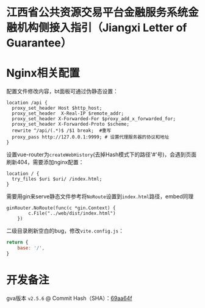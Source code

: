 # 江西省公共资源交易平台金融服务系统金融机构侧接入指引（Jiangxi Letter of Guarantee）

# Nginx相关配置
配置文件修改内容，bt面板可通过伪静态设置：
```nginx
location /api {
  proxy_set_header Host $http_host;
  proxy_set_header  X-Real-IP $remote_addr;
  proxy_set_header X-Forwarded-For $proxy_add_x_forwarded_for;
  proxy_set_header X-Forwarded-Proto $scheme;
  rewrite ^/api/(.*)$ /$1 break;  #重写
  proxy_pass http://127.0.0.1:9999; # 设置代理服务器的协议和地址
}
```

设置vue-router为`createWebHistory`(去掉Hash模式下的路径'#'号)，会遇到页面刷新404，需要添加nginx配置：
```nginx
location / {
  try_files $uri $uri/ /index.html;
}
```

需要用gin来serve静态文件参考将`NoRoute`设置到`index.html`路径，embed同理
```golang
ginRouter.NoRoute(func(c *gin.Context) {
		c.File("../web/dist/index.html")
	})
```

二级目录刷新空白的bug，修改`vite.config.js`：
```javascript
return {
    base: '/',
}
```

# 开发备注
gva版本 `v2.5.6` @ Commit Hash（SHA）：[69aa64f](https://github.com/flipped-aurora/gin-vue-admin/tree/69aa64f8000708def3bd2631434c081f83063cc5)